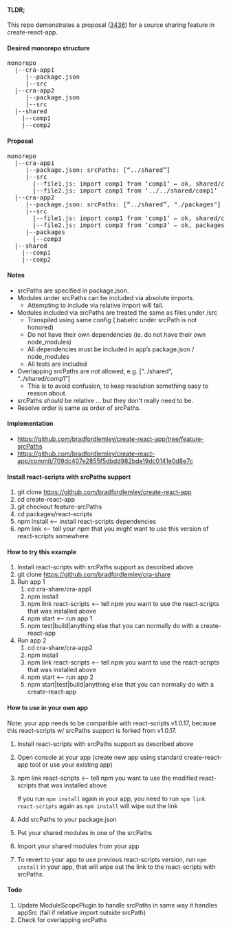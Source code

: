 #### TLDR;
This repo demonstrates a proposal ([3436](http://github.com/facebookincubator/create-react-app/issues/3436)) for a source sharing feature in create-react-app.

#### Desired monorepo structure
<pre>
monorepo
  |--cra-app1
     |--package.json
     |--src
  |--cra-app2
     |--package.json
     |--src
  |--shared
    |--comp1
    |--comp2
</pre>

#### Proposal
<pre>
monorepo
  |--cra-app1
     |--package.json: srcPaths: [“../shared”]
     |--src
       |--file1.js: import comp1 from ‘comp1’ ← ok, shared/comp1
       |--file2.js: import comp1 from ‘../../shared/comp1’  ← naughty, fails
  |--cra-app2
     |--package.json: srcPaths: [“../shared”, "./packages"]
     |--src
       |--file1.js: import comp1 from ‘comp1’ ← ok, shared/comp1
       |--file2.js: import comp3 from ‘comp3’ ← ok, packages/comp3
     |--packages
       |--comp3
  |--shared
    |--comp1
    |--comp2
</pre>

#### Notes
* srcPaths are specified in package.json.
* Modules under srcPaths can be included via absolute imports.
  * Attempting to include via relative import will fail.
* Modules included via srcPaths are treated the same as files under /src
  * Transpiled using same config (.babelrc under srcPath is not honored)
  * Do not have their own dependencies (ie. do not have their own node_modules)
  * All dependencies must be included in app’s package.json / node_modules
  * All tests are included
* Overlapping srcPaths are not allowed, e.g. [“../shared”, “../shared/comp1”]
  * This is to avoid confusion, to keep resolution something easy to reason about.
* srcPaths *should* be relative ... but they don't really need to be.
* Resolve order is same as order of srcPaths.

#### Implementation
* https://github.com/bradfordlemley/create-react-app/tree/feature-srcPaths
* https://github.com/bradfordlemley/create-react-app/commit/709dc407e2855f5dbdd982bde19dc0141e0d8e7c

#### Install react-scripts with srcPaths support
1. git clone https://github.com/bradfordlemley/create-react-app
1. cd create-react-app
1. git checkout feature-srcPaths
1. cd packages/react-scripts
1. npm install  <-- install react-scripts dependencies
1. npm link  <-- tell your npm that you might want to use this version of react-scripts somewhere

#### How to try this example
1. Install react-scripts with srcPaths support as described above
1. git clone https://github.com/bradfordlemley/cra-share
1. Run app 1
   1. cd cra-share/cra-app1
   1. npm install
   1. npm link react-scripts <-- tell npm you want to use the react-scripts that was installed above
   1. npm start  <-- run app 1
   1. npm test|build|anything else that you can normally do with a create-react-app
1. Run app 2
   1. cd cra-share/cra-app2
   1. npm install
   1. npm link react-scripts <-- tell npm you want to use the react-scripts that was installed above
   1. npm start  <-- run app 2
   1. npm start|test|build|anything else that you can normally do with a create-react-app

#### How to use in your own app
Note: your app needs to be compatible with react-scripts v1.0.17, because this react-scripts w/ srcPaths support is forked from v1.0.17.

1. Install react-scripts with srcPaths support as described above
1. Open console at your app (create new app using standard create-react-app tool or use your existing app)
1. npm link react-scripts <-- tell npm you want to use the modified react-scripts that was installed above

   If you run ```npm install``` again in your app, you need to run ```npm link react-scripts``` again as ```npm install``` will wipe out the link
1. Add srcPaths to your package.json
1. Put your shared modules in one of the srcPaths
1. Import your shared modules from your app
1. To revert to your app to use previous react-scripts version, run ```npm install``` in your app, that will wipe out the link to the react-scripts with srcPaths.

#### Todo
1. Update ModuleScopePlugin to handle srcPaths in same way it handles appSrc (fail if relative import outside srcPath)
1. Check for overlapping srcPaths
